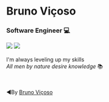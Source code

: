 # Bruno Viçoso
### __Software Engineer__ :computer:
[![](https://img.shields.io/badge/LinkedIn-0077B5?style=for-the-badge&logo=linkedin&logoColor=white/)](https://www.linkedin.com/in/bruno-vi%C3%A7oso-a6669850/)
[![](https://img.shields.io/badge/Docker-2CA5E0?style=for-the-badge&logo=docker&logoColor=whit)](https://hub.docker.com/repository/docker/bruvicoso)
</br></br>
I'm always leveling up my skills
</br>
*_All men by nature desire knowledge_* :books:

</br>

◄By [Bruno Viçoso](https://www.linkedin.com/in/bruno-vi%C3%A7oso-a6669850/)


